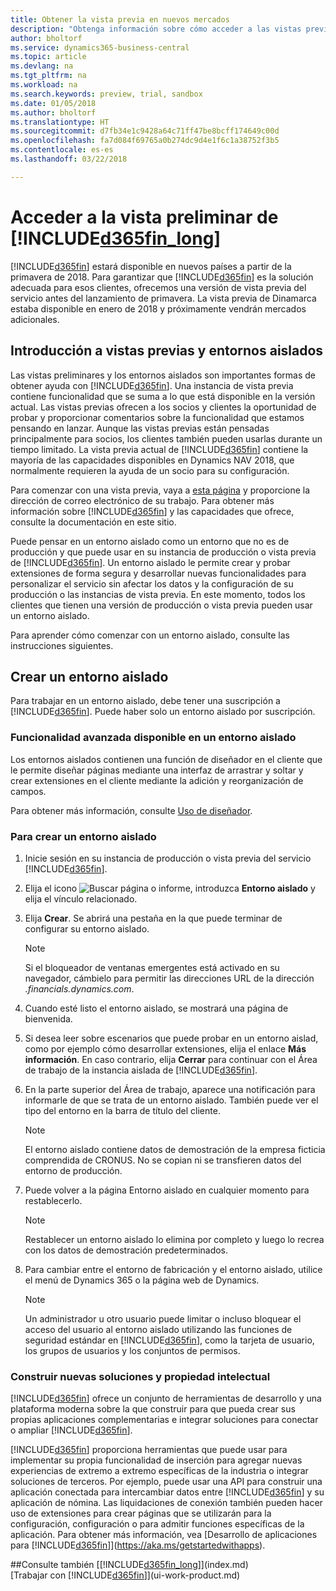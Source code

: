 ```yaml
---
title: Obtener la vista previa en nuevos mercados
description: "Obtenga información sobre cómo acceder a las vistas previas de Business Central."
author: bholtorf
ms.service: dynamics365-business-central
ms.topic: article
ms.devlang: na
ms.tgt_pltfrm: na
ms.workload: na
ms.search.keywords: preview, trial, sandbox
ms.date: 01/05/2018
ms.author: bholtorf
ms.translationtype: HT
ms.sourcegitcommit: d7fb34e1c9428a64c71ff47be8bcff174649c00d
ms.openlocfilehash: fa7d084f69765a0b274dc9d4e1f6c1a38752f3b5
ms.contentlocale: es-es
ms.lasthandoff: 03/22/2018

---
```

# <a name="access-to-the-included365finlongincludesd365finlongmdmd-preview"></a>Acceder a la vista preliminar de [!INCLUDE[d365fin_long](includes/d365fin_long_md.md)]
[!INCLUDE[d365fin](includes/d365fin_md.md)] estará disponible en nuevos países a partir de la primavera de 2018. Para garantizar que [!INCLUDE[d365fin](includes/d365fin_md.md)] es la solución adecuada para esos clientes, ofrecemos una versión de vista previa del servicio antes del lanzamiento de primavera. La vista previa de Dinamarca estaba disponible en enero de 2018 y próximamente vendrán mercados adicionales.  

## <a name="getting-started-with-previews-and-sandboxes"></a>Introducción a vistas previas y entornos aislados
Las vistas preliminares y los entornos aislados son importantes formas de obtener ayuda con [!INCLUDE[d365fin](includes/d365fin_md.md)]. Una instancia de vista previa contiene funcionalidad que se suma a lo que está disponible en la versión actual. Las vistas previas ofrecen a los socios y clientes la oportunidad de probar y proporcionar comentarios sobre la funcionalidad que estamos pensando en lanzar. Aunque las vistas previas están pensadas principalmente para socios, los clientes también pueden usarlas durante un tiempo limitado. La vista previa actual de [!INCLUDE[d365fin](includes/d365fin_md.md)] contiene la mayoría de las capacidades disponibles en Dynamics NAV 2018, que normalmente requieren la ayuda de un socio para su configuración.

Para comenzar con una vista previa, vaya a [esta página](https://go.microsoft.com/fwlink/?linkid=866045) y proporcione la dirección de correo electrónico de su trabajo. Para obtener más información sobre [!INCLUDE[d365fin](includes/d365fin_md.md)] y las capacidades que ofrece, consulte la documentación en este sitio.

Puede pensar en un entorno aislado como un entorno que no es de producción y que puede usar en su instancia de producción o vista previa de [!INCLUDE[d365fin](includes/d365fin_md.md)]. Un entorno aislado le permite crear y probar extensiones de forma segura y desarrollar nuevas funcionalidades para personalizar el servicio sin afectar los datos y la configuración de su producción o las instancias de vista previa. En este momento, todos los clientes que tienen una versión de producción o vista previa pueden usar un entorno aislado.

Para aprender cómo comenzar con un entorno aislado, consulte las instrucciones siguientes.

## <a name="creating-a-sandbox-environment"></a>Crear un entorno aislado
Para trabajar en un entorno aislado, debe tener una suscripción a [!INCLUDE[d365fin](includes/d365fin_md.md)]. Puede haber solo un entorno aislado por suscripción.

### <a name="advanced-functionality-available-in-a-sandbox-environment"></a>Funcionalidad avanzada disponible en un entorno aislado
Los entornos aislados contienen una función de diseñador en el cliente que le permite diseñar páginas mediante una interfaz de arrastrar y soltar y crear extensiones en el cliente mediante la adición y reorganización de campos.

Para obtener más información, consulte [Uso de diseñador](https://docs.microsoft.com/en-us/dynamics-nav/developer/devenv-inclient-designer).

### <a name="to-create-a-sandbox-environment"></a>Para crear un entorno aislado
1.  Inicie sesión en su instancia de producción o vista previa del servicio [!INCLUDE[d365fin](includes/d365fin_md.md)].  
2.  Elija el icono ![Buscar página o informe](media/ui-search/search_small.png "icono Buscar página o informe"), introduzca **Entorno aislado** y elija el vínculo relacionado.
3.  Elija **Crear**. Se abrirá una pestaña en la que puede terminar de configurar su entorno aislado.

    > [!Note]
    > Si el bloqueador de ventanas emergentes está activado en su navegador, cámbielo para permitir las direcciones URL de la dirección *.financials.dynamics.com*.  

4.  Cuando esté listo el entorno aislado, se mostrará una página de bienvenida.  
5.  Si desea leer sobre escenarios que puede probar en un entorno aislad, como por ejemplo cómo desarrollar extensiones, elija el enlace **Más información**. En caso contrario, elija **Cerrar** para continuar con el Área de trabajo de la instancia aislada de [!INCLUDE[d365fin](includes/d365fin_md.md)].  
6.  En la parte superior del Área de trabajo, aparece una notificación para informarle de que se trata de un entorno aislado. También puede ver el tipo del entorno en la barra de título del cliente.

    > [!Note]
    > El entorno aislado contiene datos de demostración de la empresa ficticia comprendida de CRONUS. No se copian ni se transfieren datos del entorno de producción.  

7.  Puede volver a la página Entorno aislado en cualquier momento para restablecerlo.

    > [!Note]
    > Restablecer un entorno aislado lo elimina por completo y luego lo recrea con los datos de demostración predeterminados.  

8.  Para cambiar entre el entorno de fabricación y el entorno aislado, utilice el menú de Dynamics 365 o la página web de Dynamics.

    > [!Note]
    > Un administrador u otro usuario puede limitar o incluso bloquear el acceso del usuario al entorno aislado utilizando las funciones de seguridad estándar en [!INCLUDE[d365fin](includes/d365fin_md.md)], como la tarjeta de usuario, los grupos de usuarios y los conjuntos de permisos.  

### <a name="building-new-solutions-and-intellectual-property"></a>Construir nuevas soluciones y propiedad intelectual
[!INCLUDE[d365fin](includes/d365fin_md.md)] ofrece un conjunto de herramientas de desarrollo y una plataforma moderna sobre la que construir para que pueda crear sus propias aplicaciones complementarias e integrar soluciones para conectar o ampliar [!INCLUDE[d365fin](includes/d365fin_md.md)].

[!INCLUDE[d365fin](includes/d365fin_md.md)] proporciona herramientas que puede usar para implementar su propia funcionalidad de inserción para agregar nuevas experiencias de extremo a extremo específicas de la industria o integrar soluciones de terceros. Por ejemplo, puede usar una API para construir una aplicación conectada para intercambiar datos entre [!INCLUDE[d365fin](includes/d365fin_md.md)] y su aplicación de nómina. Las liquidaciones de conexión también pueden hacer uso de extensiones para crear páginas que se utilizarán para la configuración, configuración o para admitir funciones específicas de la aplicación. Para obtener más información, vea [Desarrollo de aplicaciones para [!INCLUDE[d365fin](includes/d365fin_md.md)]](https://aka.ms/getstartedwithapps).

##<a name="see-also"></a>Consulte también
[[!INCLUDE[d365fin_long](includes/d365fin_long_md.md)]](index.md)  
[Trabajar con [!INCLUDE[d365fin](includes/d365fin_md.md)]](ui-work-product.md)  

